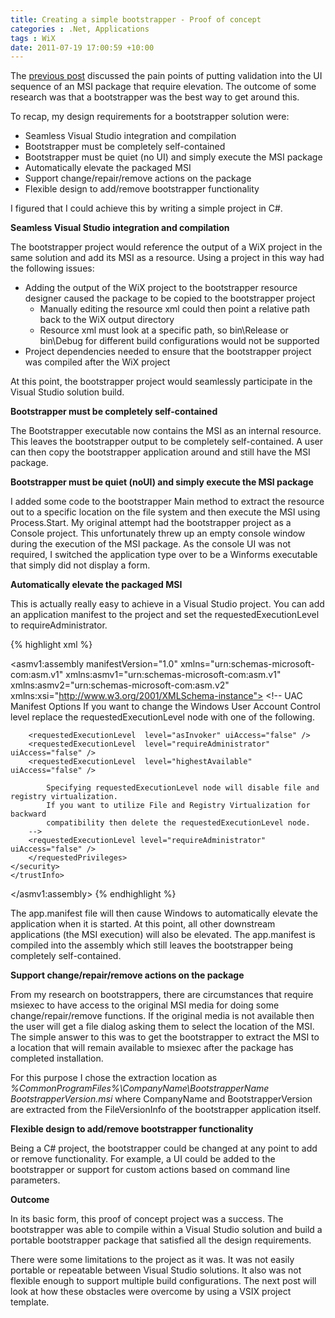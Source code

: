 ```yaml
---
title: Creating a simple bootstrapper - Proof of concept
categories : .Net, Applications
tags : WiX
date: 2011-07-19 17:00:59 +10:00
---
```


The [previous post][0] discussed the pain points of putting validation into the UI sequence of an MSI package that require elevation. The outcome of some research was that a bootstrapper was the best way to get around this.

To recap, my design requirements for a bootstrapper solution were:

* Seamless Visual Studio integration and compilation
* Bootstrapper must be completely self-contained
* Bootstrapper must be quiet (no UI) and simply execute the MSI package
* Automatically elevate the packaged MSI
* Support change/repair/remove actions on the package
* Flexible design to add/remove bootstrapper functionality

I figured that I could achieve this by writing a simple project in C#. 

**Seamless Visual Studio integration and compilation**

The bootstrapper project would reference the output of a WiX project in the same solution and add its MSI as a resource. Using a project in this way had the following issues:

* Adding the output of the WiX project to the bootstrapper resource designer caused the package to be copied to the bootstrapper project 
  * Manually editing the resource xml could then point a relative path back to the WiX output directory
  * Resource xml must look at a specific path, so bin\Release or bin\Debug for different build configurations would not be supported
* Project dependencies needed to ensure that the bootstrapper project was compiled after the WiX project

At this point, the bootstrapper project would seamlessly participate in the Visual Studio solution build. 

**Bootstrapper must be completely self-contained**

The Bootstrapper executable now contains the MSI as an internal resource. This leaves the bootstrapper output to be completely self-contained. A user can then copy the bootstrapper application around and still have the MSI package. 

**Bootstrapper must be quiet (no****UI****) and simply execute the MSI package**

I added some code to the bootstrapper Main method to extract the resource out to a specific location on the file system and then execute the MSI using Process.Start. My original attempt had the bootstrapper project as a Console project. This unfortunately threw up an empty console window during the execution of the MSI package. As the console UI was not required, I switched the application type over to be a Winforms executable that simply did not display a form.

**Automatically elevate the packaged MSI**

This is actually really easy to achieve in a Visual Studio project. You can add an application manifest to the project and set the requestedExecutionLevel to requireAdministrator.

{% highlight xml %}
<?xml version="1.0" encoding="utf-8"?>
<asmv1:assembly manifestVersion="1.0" xmlns="urn:schemas-microsoft-com:asm.v1" xmlns:asmv1="urn:schemas-microsoft-com:asm.v1" xmlns:asmv2="urn:schemas-microsoft-com:asm.v2" xmlns:xsi="http://www.w3.org/2001/XMLSchema-instance">
    <assemblyIdentity version="1.0.0.0" name="MyApplication.app"/>
    <trustInfo xmlns="urn:schemas-microsoft-com:asm.v2">
    <security>
        <requestedPrivileges xmlns="urn:schemas-microsoft-com:asm.v3">
        <!-- UAC Manifest Options
            If you want to change the Windows User Account Control level replace the 
            requestedExecutionLevel node with one of the following.
    
        <requestedExecutionLevel  level="asInvoker" uiAccess="false" />
        <requestedExecutionLevel  level="requireAdministrator" uiAccess="false" />
        <requestedExecutionLevel  level="highestAvailable" uiAccess="false" />
    
            Specifying requestedExecutionLevel node will disable file and registry virtualization.
            If you want to utilize File and Registry Virtualization for backward 
            compatibility then delete the requestedExecutionLevel node.
        -->
        <requestedExecutionLevel level="requireAdministrator" uiAccess="false" />
        </requestedPrivileges>
    </security>
    </trustInfo>  
</asmv1:assembly>
{% endhighlight %}

The app.manifest file will then cause Windows to automatically elevate the application when it is started. At this point, all other downstream applications (the MSI execution) will also be elevated. The app.manifest is compiled into the assembly which still leaves the bootstrapper being completely self-contained.

**Support change/repair/remove actions on the package**

From my research on bootstrappers, there are circumstances that require msiexec to have access to the original MSI media for doing some change/repair/remove functions. If the original media is not available then the user will get a file dialog asking them to select the location of the MSI. The simple answer to this was to get the bootstrapper to extract the MSI to a location that will remain available to msiexec after the package has completed installation.

For this purpose I chose the extraction location as _%CommonProgramFiles%\CompanyName\BootstrapperName BootstrapperVersion.msi_ where CompanyName and BootstrapperVersion are extracted from the FileVersionInfo of the bootstrapper application itself.

**Flexible design to add/remove bootstrapper functionality**

Being a C# project, the bootstrapper could be changed at any point to add or remove functionality. For example, a UI could be added to the bootstrapper or support for custom actions based on command line parameters.

**Outcome**

In its basic form, this proof of concept project was a success. The bootstrapper was able to compile within a Visual Studio solution and build a portable bootstrapper package that satisfied all the design requirements.

There were some limitations to the project as it was. It was not easily portable or repeatable between Visual Studio solutions. It also was not flexible enough to support multiple build configurations. The next post will look at how these obstacles were overcome by using a VSIX project template.

[0]: /2011/07/19/creating-a-simple-bootstrapper-introduction/